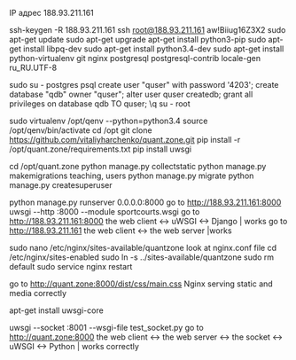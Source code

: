 IP адрес	188.93.211.161

ssh-keygen -R 188.93.211.161
ssh root@188.93.211.161
aw!Biiug16Z3X2
sudo apt-get update
sudo apt-get upgrade
apt-get install python3-pip
sudo apt-get install libpq-dev
sudo apt-get install python3.4-dev
sudo apt-get install python-virtualenv git nginx postgresql postgresql-contrib
locale-gen ru_RU.UTF-8

sudo su - postgres
psql
create user "quser" with password '4203';
create database "qdb" owner "quser";
alter user quser createdb;
grant all privileges on database qdb TO quser;
\q
su - root

sudo virtualenv /opt/qenv --python=python3.4
source /opt/qenv/bin/activate
cd /opt
git clone https://github.com/vitaliyharchenko/quant.zone.git
pip install -r /opt/quant.zone/requirements.txt
pip install uwsgi


cd /opt/quant.zone
python manage.py collectstatic
python manage.py makemigrations teaching, users
python manage.py migrate
python manage.py createsuperuser

python manage.py runserver 0.0.0.0:8000
go to http://188.93.211.161:8000
uwsgi --http :8000 --module sportcourts.wsgi
go to http://188.93.211.161:8000
the web client <-> uWSGI <-> Django | works
go to http://188.93.211.161
the web client <-> the web server |works


sudo nano /etc/nginx/sites-available/quantzone
look at nginx.conf file
cd /etc/nginx/sites-enabled
sudo ln -s ../sites-available/quantzone
sudo rm default
sudo service nginx restart

go to http://quant.zone:8000/dist/css/main.css
Nginx serving static and media correctly

apt-get install uwsgi-core

uwsgi --socket :8001 --wsgi-file test_socket.py
go to http://quant.zone:8000
the web client <-> the web server <-> the socket <-> uWSGI <-> Python | works correctly